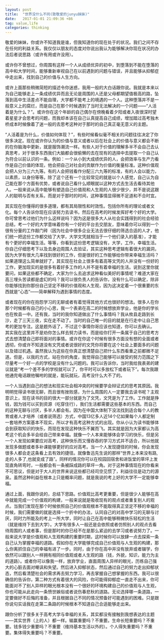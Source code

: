 ```yaml
---
layout: post
title:  "世界没什么不同(致敬爱的junyu妹妹)"
date:   2017-01-01 21:09:36 +86
tag: value,life
categories: thinking
---
```


敬爱的妹妹，你或许不知道我是谁，但我知道你的现在处于的状况。我们之间不存在任何的利益关系。我仅仅以朋友的态度对你说出我认为能够解决你现在状况的办法后者说思路（或许有用或许没用）。

或许你不曾想过，你周围有这样一个人从成绩优异的初中，到堕落到不能在堕落的高中和大学时间，能够重新审视自己在以前遇到的问题与错误，并且能够从抑郁症中走出来，找到自己的价值与人生方向。

或许上面那些稍微简短的描述令你迷惑，我用一般的大白话跟你说。我就是本来以为自己能够走上一条成绩优异而且无论是周围的人还是父母都期望值极高的路，坠落到高中生活差点不能自理，大学都不能考上的境遇的一个人。这种堕落并不是一般意义上的腐烂，而是自己在那个时候遇到了当时无法解决的一个问题——“人活着是为什么？”。或许你在这个年龄的自己偶尔在傍晚看着夕阳或者入夜很深时望着星星才会思考的问题，而我却本该在自己认真提高自己成绩，增加踏过高考独木桥成本时候像着了迷一般的去思考这种对于那时的自己真正毫无意义的主题。

“人活着是为什么，价值如何体现？”，有些时候看似毫不相关的问题往往决定了你很多决定。现在或许你认为的价值与意义或者以后在社会上的价值与意义都会不断的在你脑海中更新，就是服饰潮流一样。有些人对于价值的理解多半不会自己去认真思考，对于很多东西我们大脑都会很偷懒的去在现有的选择中去提取一个自己认为符合以前认识的一条。例如：一个从小到大成绩优异的人，会把效率与生产力看作是自己价值的体现，他会把自己对社会的贡献作为价值的衡量标准。这种价值观会把人分为三六九等。有的人会把钱看作分配三六九等的标准，有的人会以能力，以素质，以身份等等。除了这个还有一个比较常见的就是以个人感觉，自己认为自己能在那个方面有优势，或者说自己看什么顺眼就以这种方式去生活去看待其他人。一般来说从高中能够有塑造自己价值观和人生观的人很少很少，并不是说这跟人的聪明与否有关系，而是对于那时的时间，这种事情显得微不足道和不合时宜。

其实现在你懂得的很多道理，都有其局限性和时效性。包括你所有的理论或者文化。每个人告诉你现在应该努力去读书，然后在高考的时候发挥好考个好的大学。你可曾思考过他们为什么这样说吗？因为这是很多大人从社会实践得到的社会经验总结，考一个好的大学意味着你有一个好的平台去交朋友，意味着你可以得到一个很有分量的工作敲门砖（因为社会中很多企业无法去很仔细的筛选合适的人才，他们统一把这份工作都交给了大学，大学文凭就相当于一个他们录入的基准），才能有个更好的幸福生活。等等，你看到这份思考逻辑没有，大学，工作，幸福生活。你自己仔细思考下以及去身边周围人去验证，其实这种思考逻辑有着很大的漏洞，因为大学有很大几率找到很好的工作，但是很好的工作能够给你带来幸福生活吗？如果道理这么简单就好了，其实现在社会上很多有着高等文凭的人并没有一份好的工作，更加现实的是很多有着好多工作的人并不是有着幸福的生活。说到这里你就要问，如果这些都不确定，大家为什么去追求这种看似美好的事情呢？难道大家在高三埋头苦读都是虚幻的吗？我可以很负责人的告诉你，没有什么可以确定，除非你能够找到你那份自己坚定不移的价值观和人生观，因为这决定着一个很重要的东西就是“心态”——简单解释为遇到事情的态度。

或者现在的你在抱怨学习的无聊或者有着觉得其他方式也很好的想法。很多人在你那个时候都有自己的小心思，我一个表弟在高二的时候想放弃学业，他是你的学长也在攸县一中。还有我，当时的我你知道做出了什么事情吗？我从攸县走路到长沙，走了三天三夜，实在走不动了。当时的自己唯一的目的就是在行走中让自己思考的更加专注。这是题外话了，不过这个事情你哥应该也知道，你可以去确认。
其实我在这里并不是劝你怎么样去努力读书，而是给你打开一条属于自己的思考方式去想清楚自己即将面对的事情。或许在你这个时候有很多方面没有想的全面或者透彻，你或许不知道没有文凭或者说很好的文凭你将要在这个社会上要面多的问题以及错过机遇。虽然我认为这些在你真正想清楚自己把什么东西看重之前都微不足道。但是，以我的方式，站在你的角度，我觉得自己能够可以接受的努力范围之下尽量考一个好一点的学校是没有什么问题的。我可以告诉你，当时我给我表弟的建议就是“考一个差不多的学校就可以了，你平时可以多放松下或者玩下”。每次我跟他通完电话跟他嘱咐的就是，能玩就玩，高考没什么大不了的。

一个人当遇到自己的想法和现实社会相冲突的时候要学会辩证式的思考其原因。我明明觉得读书很无聊，而且很有挫败感，为什么周围的人一定要我去读书呢？主观意识上，现在读书的目的很大一部分就是为了文凭，文凭是为了工作。工作就是挣钱，因为钱可以买到资源（吃穿住行），我们生活都需要这些基本的东西。而自己的这种无聊与讨厌，多半人都会有。因为在中国大体制下没法找到适合每个人的教育或者人才培养（或者说筛选）方式，中国13亿多人近14个亿如果每个人都定制一套培养方案基本不现实，所以才有高考这种方式的出现。你从小认为读书能够体会到获取知识的快乐，而现在发现这种快乐不翼而飞。其实就是因为大家都认为高考这个机会多半会给自己带来幸福。就像一个人本来能够体会学习的快乐，但是另一个人发现如果要应对高考，这种快乐而又慢吞吞的学习方式并不适合，所以他就发现多做题或者多补课能够更好的应对高考。当一个人发现捷径的时候，你会发现很多人都会走这条看上去有效的捷径。就像鲁迅先生说的那样“世界上本来没有路,走的人多了,也就变成了路”。同样的情况你可以在校园回宿舍和进饭堂的草坪上发现直角转弯时，一般都会有一条被踩成路的草坪一角。对于这种事情现在的你看来不可思议，但是对于大人的世界来说这些都已经司空见惯了，利益往往是动力的源泉。虽然这种利益在根本上只是概率问题，就是我说的考上好的大学不一定能够幸福。

通过上面，我跟你说的，总结下思路。价值观比高考更重要，但是很少人能够在高中就能完成一个价值观的构建，一般来说就是吸收现有的观点或者重复别人的观点。当我们发现在那个时候依照自己的价值观根本不能取得真正坚定不移的幸福的时候，我们需要做的就是选择一个折中的办法，认同自己的对高中学习的无聊与讨厌，同时力所能及的考上一所大学，同时让自己在高中能够稍微快乐轻松的生活（就是维持下去到大学）。大学有很多人一般还是会依照或者仿照别人的观点去看待周围的人或者事，但是那时的你已经不在是那么紧迫的去学习或者说努力了。一般来说大学是价值观和人生观构建的重要时期，这时候你可以放肆一点去探索一条自己认为掌握幸福的道路。假如你在大学能够完成自己价值观与人生观的构建，那么你离抓住自己的幸福有进了一步。同时，由于你在高中并没有放弃或者辍学，你依然可以跟别人一样拥有相同价值观或者人生观的路（钱，外貌，知识，能力为主的道路）。或者你可以像我一样，放弃学业，直面周围人异样的眼光，历练自己强大的心脏去面对嘲讽和失望。然后进入抑郁状态，然后通过自己的努力走出抑郁状态，然后看清楚社会的需求再去努力学习，再去掌握自己想掌握的东西。我可以很确信的告诉你，第二种方式有着很大的风险，你可能得抑郁症一直走不出来，你可能面对不了别人异样的眼光根本没有一个很好的环境构建自己的价值观与人生观，你也可能从此走向一条愤世嫉俗或者说伤春悲秋的道路。无论选择哪一条道路，一定要做好不后悔的准备，并且根据自己不同的情况预备好可能遇到的困难。只是跟你说句实话我在走第二条路的时候根本不知道自己合适能够走出来。

跟你分析了很多关于高考大学与幸福的关系，其实都没有接触到我想表达的主题——其实世界（上的人）都一样。输赢重要吗？不重要。生命长短重要吗？不重要。钱多钱少重要吗？不重要（维持基本生活以外的）。个人得失重要吗？不重要。集体得失重要吗？不重要。
